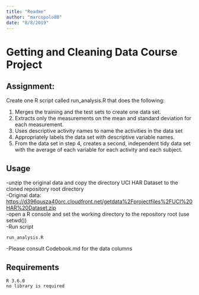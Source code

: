 ```yaml
---
title: "Readme"
author: "marcopolo88"
date: "8/8/2019"
---
```


# Getting and Cleaning Data Course Project

## Assignment:

Create one R script called run_analysis.R that does the following:

1. Merges the training and the test sets to create one data set.
2. Extracts only the measurements on the mean and standard deviation for each measurement.
3. Uses descriptive activity names to name the activities in the data set
4. Appropriately labels the data set with descriptive variable names.
5. From the data set in step 4, creates a second, independent tidy data set with the average of each variable for each activity and each subject.

## Usage

-unzip the original data and copy the directory UCI HAR Dataset to the cloned repository root directory</br>
-Original data: https://d396qusza40orc.cloudfront.net/getdata%2Fprojectfiles%2FUCI%20HAR%20Dataset.zip</br>
-open a R console and set the working directory to the repository root (use setwd())</br>
-Run script</br>
```
run_analysis.R
```
-Please consult Codebook.md for the data columns</br>

## Requirements

```
R 3.6.0
no library is required
```